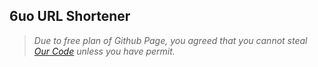 ## 6uo URL Shortener

> *Due to free plan of Github Page, you agreed that you cannot steal [Our Code](https://danta.club) unless you have permit.*  
